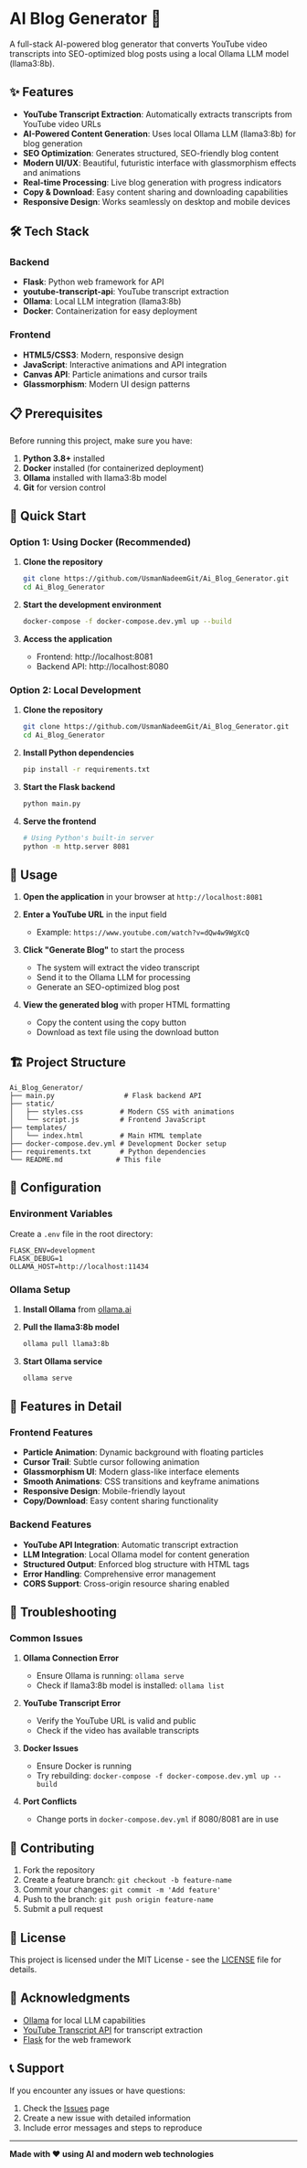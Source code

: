 # AI Blog Generator 🚀

A full-stack AI-powered blog generator that converts YouTube video transcripts into SEO-optimized blog posts using a local Ollama LLM model (llama3:8b).

## ✨ Features

- **YouTube Transcript Extraction**: Automatically extracts transcripts from YouTube video URLs
- **AI-Powered Content Generation**: Uses local Ollama LLM (llama3:8b) for blog generation
- **SEO Optimization**: Generates structured, SEO-friendly blog content
- **Modern UI/UX**: Beautiful, futuristic interface with glassmorphism effects and animations
- **Real-time Processing**: Live blog generation with progress indicators
- **Copy & Download**: Easy content sharing and downloading capabilities
- **Responsive Design**: Works seamlessly on desktop and mobile devices

## 🛠️ Tech Stack

### Backend
- **Flask**: Python web framework for API
- **youtube-transcript-api**: YouTube transcript extraction
- **Ollama**: Local LLM integration (llama3:8b)
- **Docker**: Containerization for easy deployment

### Frontend
- **HTML5/CSS3**: Modern, responsive design
- **JavaScript**: Interactive animations and API integration
- **Canvas API**: Particle animations and cursor trails
- **Glassmorphism**: Modern UI design patterns

## 📋 Prerequisites

Before running this project, make sure you have:

1. **Python 3.8+** installed
2. **Docker** installed (for containerized deployment)
3. **Ollama** installed with llama3:8b model
4. **Git** for version control

## 🚀 Quick Start

### Option 1: Using Docker (Recommended)

1. **Clone the repository**
   ```bash
   git clone https://github.com/UsmanNadeemGit/Ai_Blog_Generator.git
   cd Ai_Blog_Generator
   ```

2. **Start the development environment**
   ```bash
   docker-compose -f docker-compose.dev.yml up --build
   ```

3. **Access the application**
   - Frontend: http://localhost:8081
   - Backend API: http://localhost:8080

### Option 2: Local Development

1. **Clone the repository**
   ```bash
   git clone https://github.com/UsmanNadeemGit/Ai_Blog_Generator.git
   cd Ai_Blog_Generator
   ```

2. **Install Python dependencies**
   ```bash
   pip install -r requirements.txt
   ```

3. **Start the Flask backend**
   ```bash
   python main.py
   ```

4. **Serve the frontend**
   ```bash
   # Using Python's built-in server
   python -m http.server 8081
   ```

## 📖 Usage

1. **Open the application** in your browser at `http://localhost:8081`

2. **Enter a YouTube URL** in the input field
   - Example: `https://www.youtube.com/watch?v=dQw4w9WgXcQ`

3. **Click "Generate Blog"** to start the process
   - The system will extract the video transcript
   - Send it to the Ollama LLM for processing
   - Generate an SEO-optimized blog post

4. **View the generated blog** with proper HTML formatting
   - Copy the content using the copy button
   - Download as text file using the download button

## 🏗️ Project Structure

```
Ai_Blog_Generator/
├── main.py                 # Flask backend API
├── static/
│   ├── styles.css         # Modern CSS with animations
│   └── script.js          # Frontend JavaScript
├── templates/
│   └── index.html         # Main HTML template
├── docker-compose.dev.yml # Development Docker setup
├── requirements.txt       # Python dependencies
└── README.md             # This file
```

## 🔧 Configuration

### Environment Variables

Create a `.env` file in the root directory:

```env
FLASK_ENV=development
FLASK_DEBUG=1
OLLAMA_HOST=http://localhost:11434
```

### Ollama Setup

1. **Install Ollama** from [ollama.ai](https://ollama.ai)

2. **Pull the llama3:8b model**
   ```bash
   ollama pull llama3:8b
   ```

3. **Start Ollama service**
   ```bash
   ollama serve
   ```

## 🎨 Features in Detail

### Frontend Features
- **Particle Animation**: Dynamic background with floating particles
- **Cursor Trail**: Subtle cursor following animation
- **Glassmorphism UI**: Modern glass-like interface elements
- **Smooth Animations**: CSS transitions and keyframe animations
- **Responsive Design**: Mobile-friendly layout
- **Copy/Download**: Easy content sharing functionality

### Backend Features
- **YouTube API Integration**: Automatic transcript extraction
- **LLM Integration**: Local Ollama model for content generation
- **Structured Output**: Enforced blog structure with HTML tags
- **Error Handling**: Comprehensive error management
- **CORS Support**: Cross-origin resource sharing enabled

## 🐛 Troubleshooting

### Common Issues

1. **Ollama Connection Error**
   - Ensure Ollama is running: `ollama serve`
   - Check if llama3:8b model is installed: `ollama list`

2. **YouTube Transcript Error**
   - Verify the YouTube URL is valid and public
   - Check if the video has available transcripts

3. **Docker Issues**
   - Ensure Docker is running
   - Try rebuilding: `docker-compose -f docker-compose.dev.yml up --build`

4. **Port Conflicts**
   - Change ports in `docker-compose.dev.yml` if 8080/8081 are in use

## 🤝 Contributing

1. Fork the repository
2. Create a feature branch: `git checkout -b feature-name`
3. Commit your changes: `git commit -m 'Add feature'`
4. Push to the branch: `git push origin feature-name`
5. Submit a pull request

## 📝 License

This project is licensed under the MIT License - see the [LICENSE](LICENSE) file for details.

## 🙏 Acknowledgments

- [Ollama](https://ollama.ai) for local LLM capabilities
- [YouTube Transcript API](https://github.com/jdepoix/youtube-transcript-api) for transcript extraction
- [Flask](https://flask.palletsprojects.com/) for the web framework

## 📞 Support

If you encounter any issues or have questions:

1. Check the [Issues](https://github.com/UsmanNadeemGit/Ai_Blog_Generator/issues) page
2. Create a new issue with detailed information
3. Include error messages and steps to reproduce

---

**Made with ❤️ using AI and modern web technologies** 
